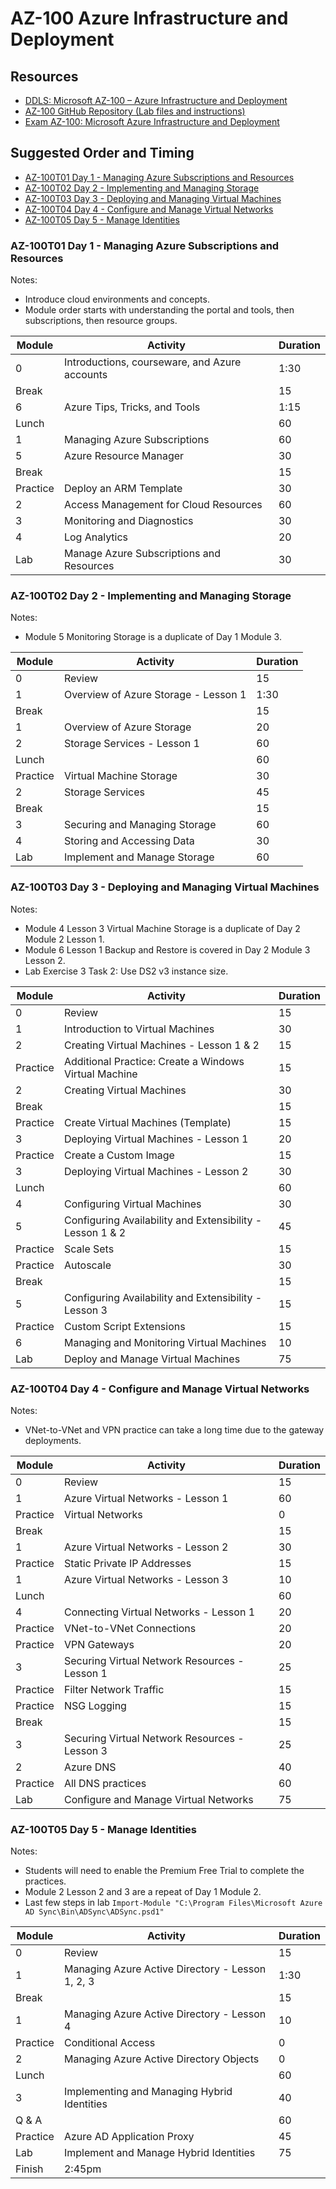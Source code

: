 # AZ-100 Azure Infrastructure and Deployment

## Resources

* [DDLS: Microsoft AZ-100 – Azure Infrastructure and Deployment](https://www.ddls.com.au/courses/microsoft/azure/microsoft-az-100-azure-infrastructure-and-deployment/)
* [AZ-100 GitHub Repository (Lab files and instructions)](https://github.com/MicrosoftLearning/AZ-100-MicrosoftAzureInfrastructureDeployment)
* [Exam AZ-100: Microsoft Azure Infrastructure and Deployment](https://www.microsoft.com/en-us/learning/exam-az-100.aspx)

## Suggested Order and Timing

* [AZ-100T01 Day 1 - Managing Azure Subscriptions and Resources](#day1)
* [AZ-100T02 Day 2 - Implementing and Managing Storage](#day2)
* [AZ-100T03 Day 3 - Deploying and Managing Virtual Machines](#day3)
* [AZ-100T04 Day 4 - Configure and Manage Virtual Networks](#day4)
* [AZ-100T05 Day 5 - Manage Identities](#day5)

<a id="day1"></a>
### AZ-100T01 Day 1 - Managing Azure Subscriptions and Resources

Notes:

* Introduce cloud environments and concepts.
* Module order starts with understanding the portal and tools, then subscriptions, then resource groups.

|Module|Activity|Duration|
|-|-|-|
|0|Introductions, courseware, and Azure accounts|1:30|
|Break||15|
|6|Azure Tips, Tricks, and Tools|1:15|
|Lunch||60|
|1|Managing Azure Subscriptions|60|
|5|Azure Resource Manager|30|
|Break||15|
|Practice|Deploy an ARM Template|30|
|2|Access Management for Cloud Resources|60|
|3|Monitoring and Diagnostics|30|
|4|Log Analytics|20|
|Lab|Manage Azure Subscriptions and Resources|30|

<a id="day2"></a>
### AZ-100T02 Day 2 - Implementing and Managing Storage

Notes:

* Module 5 Monitoring Storage is a duplicate of Day 1 Module 3.

|Module|Activity|Duration|
|-|-|-|
|0|Review|15|
|1|Overview of Azure Storage - Lesson 1|1:30|
|Break||15|
|1|Overview of Azure Storage|20|
|2|Storage Services - Lesson 1|60|
|Lunch||60|
|Practice|Virtual Machine Storage|30|
|2|Storage Services|45|
|Break||15|
|3|Securing and Managing Storage|60|
|4|Storing and Accessing Data|30|
|Lab|Implement and Manage Storage|60|

<a id="day3"></a>
### AZ-100T03 Day 3 - Deploying and Managing Virtual Machines

Notes:

* Module 4 Lesson 3 Virtual Machine Storage is a duplicate of Day 2 Module 2 Lesson 1.
* Module 6 Lesson 1 Backup and Restore is covered in Day 2 Module 3 Lesson 2.
* Lab Exercise 3 Task 2: Use DS2 v3 instance size.

|Module|Activity|Duration|
|-|-|-|
|0|Review|15|
|1|Introduction to Virtual Machines|30|
|2|Creating Virtual Machines - Lesson 1 & 2|15|
|Practice|Additional Practice: Create a Windows Virtual Machine|15|
|2|Creating Virtual Machines|30|
|Break||15|
|Practice|Create Virtual Machines (Template)|15|
|3|Deploying Virtual Machines - Lesson 1|20|
|Practice|Create a Custom Image|15|
|3|Deploying Virtual Machines - Lesson 2|30|
|Lunch||60|
|4|Configuring Virtual Machines|30|
|5|Configuring Availability and Extensibility - Lesson 1 & 2|45|
|Practice|Scale Sets|15|
|Practice|Autoscale|30|
|Break||15|
|5|Configuring Availability and Extensibility - Lesson 3|15|
|Practice|Custom Script Extensions|15|
|6|Managing and Monitoring Virtual Machines|10|
|Lab|Deploy and Manage Virtual Machines|75|

<a id="day4"></a>
### AZ-100T04 Day 4 - Configure and Manage Virtual Networks

Notes:

* VNet-to-VNet and VPN practice can take a long time due to the gateway deployments.

|Module|Activity|Duration|
|-|-|-|
|0|Review|15|
|1|Azure Virtual Networks - Lesson 1|60|
|Practice|Virtual Networks|0|
|Break||15|
|1|Azure Virtual Networks - Lesson 2|30|
|Practice|Static Private IP Addresses|15|
|1|Azure Virtual Networks - Lesson 3|10|
|Lunch||60|
|4|Connecting Virtual Networks - Lesson 1|20|
|Practice|VNet-to-VNet Connections|20|
|Practice|VPN Gateways|20|
|3|Securing Virtual Network Resources - Lesson 1|25|
|Practice|Filter Network Traffic|15|
|Practice|NSG Logging|15|
|Break||15|
|3|Securing Virtual Network Resources - Lesson 3|25|
|2|Azure DNS|40|
|Practice|All DNS practices|60|
|Lab|Configure and Manage Virtual Networks|75|

<a id="day5"></a>
### AZ-100T05 Day 5 - Manage Identities

Notes:

* Students will need to enable the Premium Free Trial to complete the practices.
* Module 2 Lesson 2 and 3 are a repeat of Day 1 Module 2.
* Last few steps in lab `Import-Module "C:\Program Files\Microsoft Azure AD Sync\Bin\ADSync\ADSync.psd1"`

|Module|Activity|Duration|
|-|-|-|
|0|Review|15|
|1|Managing Azure Active Directory - Lesson 1, 2, 3|1:30|
|Break||15|
|1|Managing Azure Active Directory - Lesson 4|10|
|Practice|Conditional Access|0|
|2|Managing Azure Active Directory Objects|0|
|Lunch||60|
|3|Implementing and Managing Hybrid Identities|40|
|Q & A||60|
|Practice|Azure AD Application Proxy|45|
|Lab|Implement and Manage Hybrid Identities|75|
|Finish|2:45pm||



